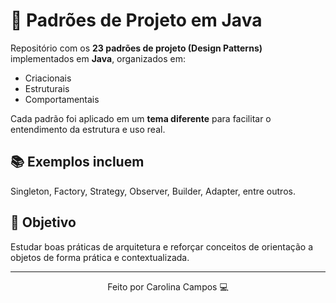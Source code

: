 # 🧩 Padrões de Projeto em Java

Repositório com os **23 padrões de projeto (Design Patterns)** implementados em **Java**, organizados em:

- Criacionais
- Estruturais
- Comportamentais

Cada padrão foi aplicado em um **tema diferente** para facilitar o entendimento da estrutura e uso real.

## 📚 Exemplos incluem
Singleton, Factory, Strategy, Observer, Builder, Adapter, entre outros.

## 🚀 Objetivo
Estudar boas práticas de arquitetura e reforçar conceitos de orientação a objetos de forma prática e contextualizada.

---

<p align="center">Feito por Carolina Campos 💻</p>

